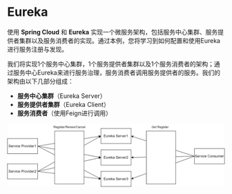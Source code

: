 # Eureka

使用 **Spring Cloud** 和 **Eureka** 实现一个微服务架构，包括服务中心集群、服务提供者集群以及服务消费者的实现。通过本例，您将学习到如何配置和使用Eureka进行服务注册与发现。

我们将实现1个服务中心集群，1个服务提供者集群以及1个服务消费者的架构；通过服务中心Eureka来进行服务治理，服务消费者调用服务提供者的服务。我们的架构由以下几部分组成：

- **服务中心集群**（Eureka Server）
- **服务提供者集群**（Eureka Client）
- **服务消费者**（使用Feign进行调用）

![framework](README/framework.png)